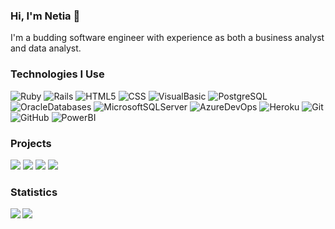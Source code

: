 ### Hi, I'm Netia 👋

I'm a budding software engineer with experience as both a business analyst and data analyst.

### Technologies I Use

![Ruby](https://img.shields.io/badge/-Ruby-000?&logo=Ruby&logoColor=F90)
![Rails](https://img.shields.io/badge/-Rails-000?&logo=ruby-on-rails&logoColor=F90)
![HTML5](https://img.shields.io/badge/-HTML5-000?&logo=HTML5)
![CSS](https://img.shields.io/badge/-CSS-000?&logo=css3)
![VisualBasic](https://img.shields.io/badge/-VisualBasic-000?&logo=microsoft)
![PostgreSQL](https://img.shields.io/badge/-PostgreSQL-000?&logo=postgresql)
![OracleDatabases](https://img.shields.io/badge/-OracleDatabases-000?&logo=oracle)
![MicrosoftSQLServer](https://img.shields.io/badge/-MicrosoftSQLServer-000?&logo=microsoft-sql-server)
![AzureDevOps](https://img.shields.io/badge/-AzureDevOps-000?&logo=azuredevops)
![Heroku](https://img.shields.io/badge/-Heroku-000?&logo=heroku)
![Git](https://img.shields.io/badge/-Git-000?&logo=git)
![GitHub](https://img.shields.io/badge/-GitHub-000?&logo=github)
![PowerBI](https://img.shields.io/badge/-PowerBI-000?&logo=powerbi)

### Projects

[![](https://img.shields.io/badge/-🔐%20Enigma-000)](https://github.com/netia1128/Enigma)
[![](https://img.shields.io/badge/-🕹%20Battleship-000)](https://github.com/netia1128/battleship)
[![](https://img.shields.io/badge/-🐱%20AdoptDontShop-000)](https://github.com/netia1128/adopt_dont_shop)
[![](https://img.shields.io/badge/-🛒0000%Little-Estyp-000)](https://github.com/suzkiee/little-esty-shop)

### Statistics
<div>
  <a href="https://github.com/neti1128">
     <img align="left" src="https://github-readme-stats.vercel.app/api?username=netia1128&show_icons=true&theme=radical" />
  </a>
</div>

<div>
<a href="https://github.com/neti1128">
  <img align="left" src="https://github-readme-stats.anuraghazra1.vercel.app/api/top-langs/?username=NETIA1128&layout=compact&theme=radical" />
</a>
 </div>
